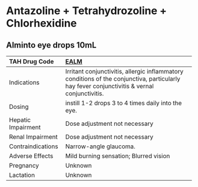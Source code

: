 # Antazoline + Tetrahydrozoline + Chlorhexidine

## Alminto eye drops 10mL

| TAH Drug Code      | [EALM](https://www.tahsda.org.tw/drugs/hissearch.php?drug_code=EALM)                                                                         |
|:-------------------|:---------------------------------------------------------------------------------------------------------------------------------------------|
| Indications        | Irritant conjunctivitis, allergic inflammatory conditions of the conjunctiva, particularly hay fever conjunctivitis & vernal conjunctivitis. |
| Dosing             | instill 1-2 drops 3 to 4 times daily into the eye.                                                                                           |
| Hepatic Impairment | Dose adjustment not necessary                                                                                                                |
| Renal Impairment   | Dose adjustment not necessary                                                                                                                |
| Contraindications  | Narrow-angle glaucoma.                                                                                                                       |
| Adverse Effects    | Mild burning sensation; Blurred vision                                                                                                       |
| Pregnancy          | Unknown                                                                                                                                      |
| Lactation          | Unknown                                                                                                                                      |


